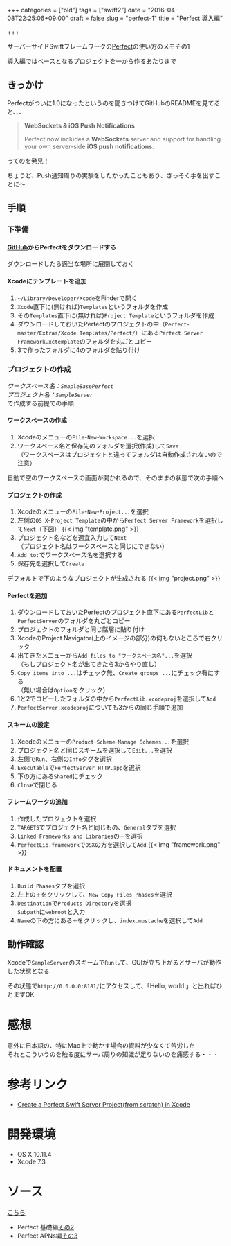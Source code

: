 +++
categories = ["old"]
tags = ["swift2"]
date = "2016-04-08T22:25:06+09:00"
draft = false
slug = "perfect-1"
title = "Perfect 導入編"

+++

サーバーサイドSwiftフレームワークの[Perfect](https://perfect.org/)の使い方のメモその1

導入編ではベースとなるプロジェクトを一から作るあたりまで

<!--more-->

## きっかけ
Perfectがついに1.0になったというのを聞きつけてGitHubのREADMEを見てると、、、

> **WebSockets & iOS Push Notifications**
>
> Perfect now includes a **WebSockets** server and support for handling your own server-side **iOS push notifications**.

ってのを発見！

ちょうど、Push通知周りの実験をしたかったこともあり、さっそく手を出すことに〜

## 手順
### 下準備
#### [GitHub](https://github.com/PerfectlySoft/Perfect)からPerfectをダウンロードする
ダウンロードしたら適当な場所に展開しておく
#### Xcodeにテンプレートを追加
1. `~/Library/Developer/Xcode`をFinderで開く
2. `Xcode`直下に(無ければ)`Templates`というフォルダを作成
3. その`Templates`直下に(無ければ)`Project Template`というフォルダを作成
4. ダウンロードしておいたPerfectのプロジェクトの中（`Perfect-master/Extras/Xcode Templates/Perfect/`）にある`Perfect Server Framework.xctemplate`のフォルダを丸ごとコピー
5. 3で作ったフォルダに4のフォルダを貼り付け

### プロジェクトの作成
*ワークスペース名：`SmapleBasePerfect`  
 プロジェクト名：`SampleServer`*  
で作成する前提での手順

#### ワークスペースの作成
1. Xcodeのメニューの`File`-`New`-`Workspace...`を選択
1. ワークスペース名と保存先のフォルダを選択(作成)して`Save`  
（ワークスペースはプロジェクトと違ってフォルダは自動作成されないので注意）

自動で空のワークスペースの画面が開かれるので、そのままの状態で次の手順へ

#### プロジェクトの作成
1. Xcodeのメニューの`File`-`New`-`Project...`を選択
1. 左側の`OS X`-`Project Template`の中から`Perfect Server Framework`を選択して`Next`（下図）
{{< img "template.png" >}}
1. プロジェクト名などを適宜入力して`Next`  
（プロジェクト名はワークスペースと同じにできない）
1. `Add to:`でワークスペース名を選択する  
1. 保存先を選択して`Create`

デフォルトで下のようなプロジェクトが生成される
{{< img "project.png" >}}

#### Perfectを追加
1. ダウンロードしておいたPerfectのプロジェクト直下にある`PerfectLib`と`PerfectServer`のフォルダを丸ごとコピー
2. プロジェクトのフォルダと同じ階層に貼り付け
3. XcodeのProject Navigator(上のイメージの部分)の何もないところで右クリック
4. 出てきたメニューから`Add files to "ワークスペース名"...`を選択  
（もしプロジェクト名が出てきたら3からやり直し）
5. `Copy items into ...`はチェック無、`Create groups ...`にチェック有にする  
（無い場合は`Option`をクリック）
6. 1と2でコピーしたフォルダの中から`PerfectLib.xcodeproj`を選択して`Add`  
7. `PerfectServer.xcodeproj`についても3からの同じ手順で追加

#### スキームの設定
1. Xcodeのメニューの`Product`-`Scheme`-`Manage Schemes...`を選択
1. プロジェクト名と同じスキームを選択して`Edit...`を選択
1. 左側で`Run`、右側の`Info`タグを選択
1. `Executable`で`PerfectServer HTTP.app`を選択
1. 下の方にある`Shared`にチェック
1. `Close`で閉じる

#### フレームワークの追加
1. 作成したプロジェクトを選択
1. `TARGETS`でプロジェクト名と同じもの、`General`タブを選択
1. `Linked Frameworks and Libraries`の`＋`を選択
1. `PerfectLib.framework`で`OSX`の方を選択して`Add`
{{< img "framework.png" >}}

#### ドキュメントを配置
1. `Build Phases`タブを選択
1. 左上の`＋`をクリックして、`New Copy Files Phases`を選択
1. `Destination`で`Products Directory`を選択  
`Subpath`に`webroot`と入力
1. `Name`の下の方にある`＋`をクリックし、`index.mustache`を選択して`Add`  


## 動作確認
Xcodeで`SampleServer`のスキームで`Run`して、GUIが立ち上がるとサーバが動作した状態となる

その状態で`http://0.0.0.0:8181/`にアクセスして、「Hello, world!」と出ればひとまずOK

# 感想
意外に日本語の、特にMac上で動かす場合の資料が少なくて苦労した  
それとこういうのを触る度にサーバ周りの知識が足りないのを痛感する・・・

# 参考リンク
- [Create a Perfect Swift Server Project(from scratch) in Xcode](http://code-me-dirty.blogspot.jp/2016/02/creating-perfect-swift-server.html)

# 開発環境
+ OS X 10.11.4
+ Xcode 7.3

# ソース
[こちら](https://github.com/mike-neko/SampleBasePerfect)

- Perfect 基礎編[その2](../perfect-2/)
- Perfect APNs編[その3](../perfect-push/)

